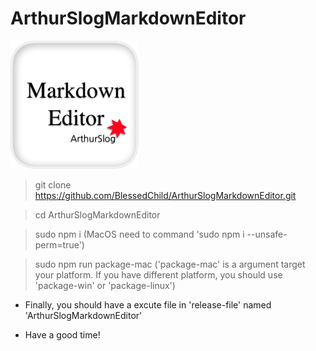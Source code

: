 # ArthurSlogMarkdownEditor

![ArthurSlogMarkdownEditor_icon](https://github.com/BlessedChild/ArthurSlogMarkdownEditor/blob/master/icon_.png?raw=true)

> git clone https://github.com/BlessedChild/ArthurSlogMarkdownEditor.git

> cd ArthurSlogMarkdownEditor

> sudo npm i (MacOS need to command 'sudo npm i --unsafe-perm=true')

> sudo npm run package-mac ('package-mac' is a argument target your platform. If you have different platform, you should use 'package-win' or 'package-linux')

* Finally, you should have a excute file in 'release-file' named 'ArthurSlogMarkdownEditor'

* Have a good time!
